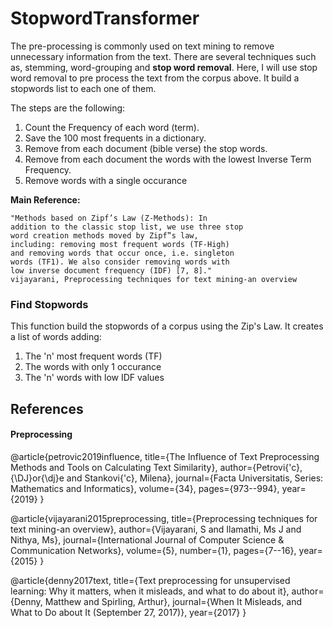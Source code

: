 # StopwordTransformer
The pre-processing is commonly used on text mining to remove unnecessary information from the text. There are several techniques such as, stemming, word-grouping and **stop word removal**. Here, I will use stop word removal to pre process the text from the corpus above.  It build a stopwords list to each one of them. 

The steps are the following:

1. Count the Frequency of each word (term). 
2. Save the 100 most frequents in a dictionary.
3. Remove from each document (bible verse) the stop words. 
4. Remove from each document the words with the lowest Inverse Term Frequency.
5. Remove words with a single occurance

**Main Reference:**

    "Methods based on Zipf’s Law (Z-Methods): In
    addition to the classic stop list, we use three stop
    word creation methods moved by Zipf‟s law,
    including: removing most frequent words (TF-High)
    and removing words that occur once, i.e. singleton
    words (TF1). We also consider removing words with
    low inverse document frequency (IDF) [7, 8]."
    vijayarani, Preprocessing techniques for text mining-an overview

### Find Stopwords

This function build the stopwords of a corpus using the Zip's Law.
It creates a list of words adding: 
1. The 'n' most frequent words (TF)
2. The words with only 1 occurance 
3. The 'n' words with low IDF values

## References

#### Preprocessing
@article{petrovic2019influence,
  title={The Influence of Text Preprocessing Methods and Tools on Calculating Text Similarity},
  author={Petrovi{\'c}, {\DJ}or{\dj}e and Stankovi{\'c}, Milena},
  journal={Facta Universitatis, Series: Mathematics and Informatics},
  volume={34},
  pages={973--994},
  year={2019}
}

@article{vijayarani2015preprocessing,
  title={Preprocessing techniques for text mining-an overview},
  author={Vijayarani, S and Ilamathi, Ms J and Nithya, Ms},
  journal={International Journal of Computer Science \& Communication Networks},
  volume={5},
  number={1},
  pages={7--16},
  year={2015}
}

@article{denny2017text,
  title={Text preprocessing for unsupervised learning: Why it matters, when it misleads, and what to do about it},
  author={Denny, Matthew and Spirling, Arthur},
  journal={When It Misleads, and What to Do about It (September 27, 2017)},
  year={2017}
}
